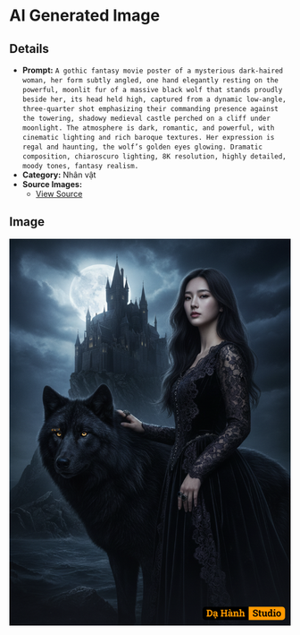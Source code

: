 # AI Generated Image

## Details
- **Prompt:** `A gothic fantasy movie poster of a mysterious dark-haired woman, her form subtly angled, one hand elegantly resting on the powerful, moonlit fur of a massive black wolf that stands proudly beside her, its head held high, captured from a dynamic low-angle, three-quarter shot emphasizing their commanding presence against the towering, shadowy medieval castle perched on a cliff under moonlight. The atmosphere is dark, romantic, and powerful, with cinematic lighting and rich baroque textures. Her expression is regal and haunting, the wolf’s golden eyes glowing. Dramatic composition, chiaroscuro lighting, 8K resolution, highly detailed, moody tones, fantasy realism.`
- **Category:** Nhân vật
- **Source Images:**
  - [View Source](https://raw.githubusercontent.com/lenzcomvth/Somethings/main/Models/Female/Female3.jpg)

## Image
![AI Generated Image](./image-2025-10-17T06-57-36-227Z-wi9if.png)